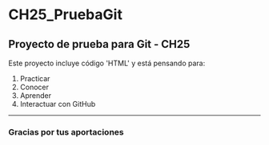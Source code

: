 # CH25_PruebaGit
## Proyecto de prueba para Git - CH25
Este proyecto incluye código 'HTML' y está pensando para:
1. Practicar
2. Conocer
3. Aprender
4. Interactuar con GitHub

----

### Gracias por tus aportaciones
